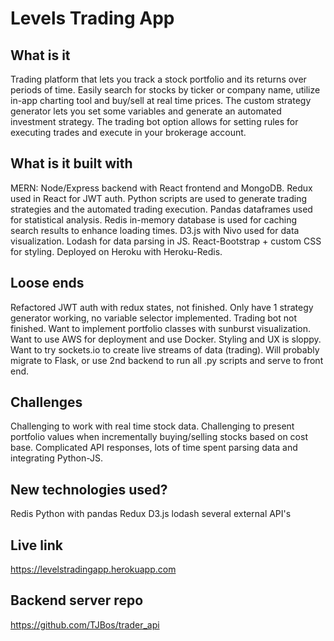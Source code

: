 # Levels Trading App

## What is it

Trading platform that lets you track a stock portfolio and its returns over periods of time. Easily search for stocks by ticker or company name, utilize in-app charting tool and buy/sell at real time prices. The custom strategy generator lets you set some variables and generate an automated investment strategy. The trading bot option allows for setting rules for executing trades and execute in your brokerage account.

## What is it built with

MERN: Node/Express backend with React frontend and MongoDB. Redux used in React for JWT auth. Python scripts are used to generate trading strategies and the automated trading execution. Pandas dataframes used for statistical analysis. Redis in-memory database is used for caching search results to enhance loading times. D3.js with Nivo used for data visualization. Lodash for data parsing in JS. React-Bootstrap + custom CSS for styling. Deployed on Heroku with Heroku-Redis.

## Loose ends

Refactored JWT auth with redux states, not finished. Only have 1 strategy generator working, no variable selector implemented. Trading bot not finished. Want to implement portfolio classes with sunburst visualization. Want to use AWS for deployment and use Docker.
Styling and UX is sloppy. Want to try sockets.io to create live streams of data (trading). Will probably migrate to Flask, or use 2nd backend to run all .py scripts and serve to front end.

## Challenges

Challenging to work with real time stock data. Challenging to present portfolio values when incrementally buying/selling stocks based on cost base. Complicated API responses, lots of time spent parsing data and integrating Python-JS.

## New technologies used?

Redis
Python with pandas
Redux
D3.js
lodash
several external API's

## Live link

https://levelstradingapp.herokuapp.com

## Backend server repo

https://github.com/TJBos/trader_api
